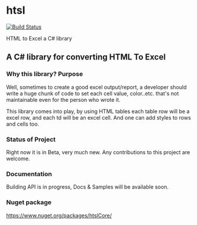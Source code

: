 # htsl

[![Build Status](https://travis-ci.org/ganeshvelanki/htsl.svg?branch=master)](https://travis-ci.org/ganeshvelanki/htsl)

HTML to Excel a C# library


## A C# library for converting HTML To Excel

### Why this library? Purpose

Well, sometimes to create a good excel output/report, a developer should write a huge chunk of code to set each cell value, color..etc. 
that's not maintainable even for the person who wrote it. 

This library comes into play, by using HTML tables each table row will be a excel row, and each td will be an excel cell. And one can add styles to rows and cells too.

### Status of Project

Right now it is in Beta, very much new. Any contributions to this project are welcome.

### Documentation 

Building API is in progress, Docs & Samples will be available soon.

### Nuget package

https://www.nuget.org/packages/htslCore/
